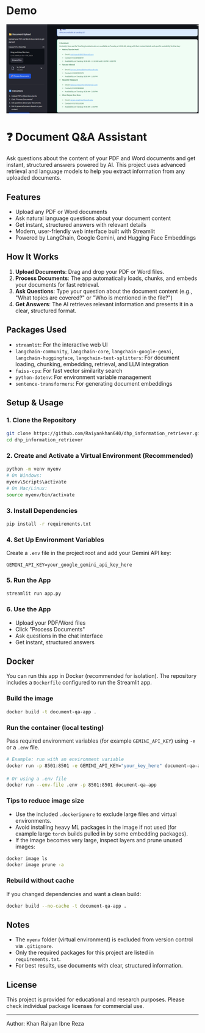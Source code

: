 # Demo
![Demo of Document Q&A Assistant](images/demo.png)


# ❓ Document Q&A Assistant

Ask questions about the content of your PDF and Word documents and get instant, structured answers powered by AI. This project uses advanced retrieval and language models to help you extract information from any uploaded documents.

## Features
- Upload any PDF or Word documents
- Ask natural language questions about your document content
- Get instant, structured answers with relevant details
- Modern, user-friendly web interface built with Streamlit
- Powered by LangChain, Google Gemini, and Hugging Face Embeddings

## How It Works
1. **Upload Documents**: Drag and drop your PDF or Word files.
2. **Process Documents**: The app automatically loads, chunks, and embeds your documents for fast retrieval.
3. **Ask Questions**: Type your question about the document content (e.g., "What topics are covered?" or "Who is mentioned in the file?")
4. **Get Answers**: The AI retrieves relevant information and presents it in a clear, structured format.

## Packages Used
- `streamlit`: For the interactive web UI
- `langchain-community`, `langchain-core`, `langchain-google-genai`, `langchain-huggingface`, `langchain-text-splitters`: For document loading, chunking, embedding, retrieval, and LLM integration
- `faiss-cpu`: For fast vector similarity search
- `python-dotenv`: For environment variable management
- `sentence-transformers`: For generating document embeddings

## Setup & Usage

### 1. Clone the Repository
```bash
git clone https://github.com/Raiyankhan640/dhp_information_retriever.git
cd dhp_information_retriever
```

### 2. Create and Activate a Virtual Environment (Recommended)
```bash
python -m venv myenv
# On Windows:
myenv\Scripts\activate
# On Mac/Linux:
source myenv/bin/activate
```

### 3. Install Dependencies
```bash
pip install -r requirements.txt
```

### 4. Set Up Environment Variables
Create a `.env` file in the project root and add your Gemini API key:
```
GEMINI_API_KEY=your_google_gemini_api_key_here
```

### 5. Run the App
```bash
streamlit run app.py
```

### 6. Use the App
- Upload your PDF/Word files
- Click "Process Documents"
- Ask questions in the chat interface
- Get instant, structured answers

## Docker
You can run this app in Docker (recommended for isolation). The repository includes a `Dockerfile` configured to run the Streamlit app.

### Build the image
```bash
docker build -t document-qa-app .
```

### Run the container (local testing)
Pass required environment variables (for example `GEMINI_API_KEY`) using `-e` or a `.env` file.
```bash
# Example: run with an environment variable
docker run -p 8501:8501 -e GEMINI_API_KEY="your_key_here" document-qa-app

# Or using a .env file
docker run --env-file .env -p 8501:8501 document-qa-app
```

### Tips to reduce image size
- Use the included `.dockerignore` to exclude large files and virtual environments.
- Avoid installing heavy ML packages in the image if not used (for example large `torch` builds pulled in by some embedding packages).
- If the image becomes very large, inspect layers and prune unused images:
```bash
docker image ls
docker image prune -a
```

### Rebuild without cache
If you changed dependencies and want a clean build:
```bash
docker build --no-cache -t document-qa-app .
```

## Notes
- The `myenv` folder (virtual environment) is excluded from version control via `.gitignore`.
- Only the required packages for this project are listed in `requirements.txt`.
- For best results, use documents with clear, structured information.

## License
This project is provided for educational and research purposes. Please check individual package licenses for commercial use.

---
Author: Khan Raiyan Ibne Reza
